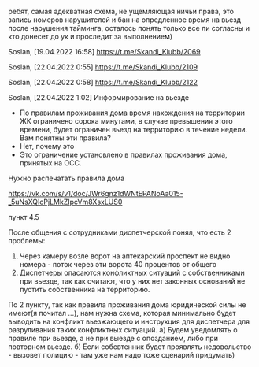 ребят, самая адекватная схема, не ущемляющая ничьи права, это запись номеров нарушителей и бан на опредленное время на вьезд после нарушения тайминга, осталось понять только все ли согласны и кто донесет до ук и проследит за выполнением)


Soslan, [19.04.2022 16:58]
https://t.me/Skandi_Klubb/2069

Soslan, [22.04.2022 0:55]
https://t.me/Skandi_Klubb/2109

Soslan, [22.04.2022 0:58]
https://t.me/Skandi_Klubb/2122

Soslan, [22.04.2022 1:02]
Информирование на вьезде

- По правилам проживания дома время нахождения на территории ЖК ограничено сорока минутами, в случае превышения этого времени, будет ограничен вьезд на территорию в течение недели.
Вам понятны эти правила?
- Нет, почему это
- Это ограничение установлено в правилах проживания дома, принятых на ОСС.


Нужно распечатать правила дома

https://vk.com/s/v1/doc/JWr6gnz1dWNtEPANoAa015-_5uNsXQIcPjLMkZIpcVm8XsxLUS0

пункт 4.5


После общения с сотрудниками диспетчерской понял, что есть 2 проблемы:
1) Через камеру возле ворот на аптекарский проспект не видно номера - поток через эти ворота 40 процентов от общего
2) Диспетчеры опасаются конфликтных ситуаций с собственниками при вьезде, так как считают, что у них нет законных оснований не пустить собственника на территорию.

По 2 пункту, так как правила проживания дома юридической силы не имеют(я почитал ...), нам нужна схема, которая минимально будет выводить на конфликт вьезжающего и инструкция для диспетчера для разруливания таких конфликтных ситуаций. 
а) Будем уведомлять о правиле при вьезде, а не при выезде с опозданием, либо при повторном вьезде. 
б) Если собсвтенник будет проявлять недовольство - вызовет полицию - там уже нам надо тоже сценарий придумать)
